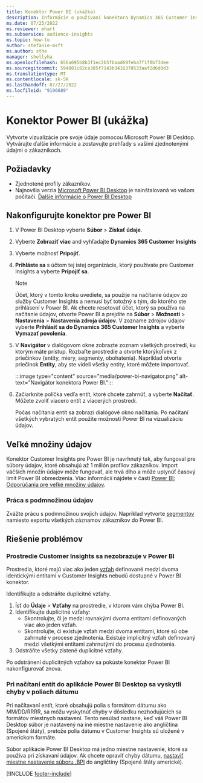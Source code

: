 ```yaml
---
title: Konektor Power BI (ukážka)
description: Informácie o používaní konektora Dynamics 365 Customer Insights v Power BI.
ms.date: 07/25/2022
ms.reviewer: mhart
ms.subservice: audience-insights
ms.topic: how-to
author: stefanie-msft
ms.author: sthe
manager: shellyha
ms.openlocfilehash: 656a695b8b3f1ec2b5fbaad69feba7f1f0b73dee
ms.sourcegitcommit: 594081c82ca385f7143b3416378533aaf2d6d0d3
ms.translationtype: MT
ms.contentlocale: sk-SK
ms.lasthandoff: 07/27/2022
ms.locfileid: "9196689"
---
```

# <a name="power-bi-connector-preview"></a>Konektor Power BI (ukážka)

Vytvorte vizualizácie pre svoje údaje pomocou Microsoft Power BI Desktop. Vytvárajte ďalšie informácie a zostavujte prehľady s vašimi zjednotenými údajmi o zákazníkoch.

## <a name="prerequisites"></a>Požiadavky

- Zjednotené profily zákazníkov.
- Najnovšia verzia [Microsoft Power BI Desktop](https://powerbi.microsoft.com/desktop/) je nainštalovaná vo vašom počítači. [Ďalšie informácie o Power BI Desktop](/power-bi/desktop-what-is-desktop)

## <a name="configure-the-connector-for-power-bi"></a>Nakonfigurujte konektor pre Power BI

1. V Power BI Desktop vyberte **Súbor** > **Získať údaje**.

1. Vyberte **Zobraziť viac** and vyhľadajte **Dynamics 365 Customer Insights**

1. Vyberte možnosť **Pripojiť**.

1. **Prihláste sa** s účtom tej istej organizácie, ktorý používate pre Customer Insights a vyberte **Pripojiť sa**.
   > [!NOTE]
   > Účet, ktorý v tomto kroku uvediete, sa použije na načítanie údajov zo služby Customer Insights a nemusí byť totožný s tým, do ktorého ste prihlásení v Power BI. Ak chcete resetovať účet, ktorý sa používa na načítanie údajov, otvorte Power BI a prejdite na **Súbor** > **Možnosti** > **Nastavenia** > **Nastavenia zdroja údajov**. V zozname zdrojov údajov vyberte **Prihlásiť sa do Dynamics 365 Customer Insights** a vyberte **Vymazať povolenia**.  

1. V **Navigátor** v dialógovom okne zobrazte zoznam všetkých prostredí, ku ktorým máte prístup. Rozbaľte prostredie a otvorte ktorýkoľvek z priečinkov (entity, miery, segmenty, obohatenia). Napríklad otvorte priečinok **Entity**, aby ste videli všetky entity, ktoré môžete importovať.

   :::image type="content" source="media/power-bi-navigator.png" alt-text="Navigátor konektora Power BI.":::

1. Začiarknite políčka vedľa entít, ktoré chcete zahrnúť, a vyberte **Načítať**. Môžete zvoliť viacero entít z viacerých prostredí.

   Počas načítania entít sa zobrazí dialógové okno načítania. Po načítaní všetkých vybratých entít použite možnosti Power BI na vizualizáciu údajov.

## <a name="large-data-sets"></a>Veľké množiny údajov

Konektor Customer Insights pre Power BI je navrhnutý tak, aby fungoval pre súbory údajov, ktoré obsahujú až 1 milión profilov zákazníkov. Import väčších množín údajov môže fungovať, ale trvá dlho a môže uplynúť časový limit Power BI obmedzenia. Viac informácií nájdete v časti [Power BI: Odporúčania pre veľké množiny údajov](/power-bi/admin/service-premium-what-is#large-datasets).

### <a name="work-with-a-subset-of-data"></a>Práca s podmnožinou údajov

Zvážte prácu s podmnožinou svojich údajov. Napríklad vytvorte [segmentov](segments.md) namiesto exportu všetkých záznamov zákazníkov do Power BI.

## <a name="troubleshooting"></a>Riešenie problémov

### <a name="customer-insights-environment-doesnt-show-in-power-bi"></a>Prostredie Customer Insights sa nezobrazuje v Power BI

Prostredia, ktoré majú viac ako jeden [vzťah](relationships.md) definované medzi dvoma identickými entitami v Customer Insights nebudú dostupné v Power BI konektor.

Identifikujte a odstráňte duplicitné vzťahy.

1. Ísť do **Údaje** > **Vzťahy** na prostredie, v ktorom vám chýba Power BI.
1. Identifikujte duplicitné vzťahy:
   - Skontrolujte, či je medzi rovnakými dvoma entitami definovaných viac ako jeden vzťah.
   - Skontrolujte, či existuje vzťah medzi dvoma entitami, ktoré sú obe zahrnuté v procese zjednotenia. Existuje implicitný vzťah definovaný medzi všetkými entitami zahrnutými do procesu zjednotenia.
1. Odstráňte všetky zistené duplicitné vzťahy.

Po odstránení duplicitných vzťahov sa pokúste konektor Power BI nakonfigurovať znova.

### <a name="errors-on-date-fields-when-loading-entities-in-power-bi-desktop"></a>Pri načítaní entít do aplikácie Power BI Desktop sa vyskytli chyby v poliach dátumu

Pri načítavaní entít, ktoré obsahujú polia s formátom dátumu ako MM/DD/RRRR, sa môžu vyskytnúť chyby v dôsledku nezhodujúcich sa formátov miestnych nastavení. Tento nesúlad nastane, keď váš Power BI Desktop súbor je nastavený na iné miestne nastavenie ako angličtina (Spojené štáty), pretože polia dátumu v Customer Insights sú uložené v americkom formáte.

Súbor aplikácie Power BI Desktop má jedno miestne nastavenie, ktoré sa používa pri získavaní údajov. Ak chcete opraviť chyby dátumu, [nastaviť miestne nastavenie súboru .BPI](/power-bi/fundamentals/supported-languages-countries-regions#choose-the-language-or-locale-of-power-bi-desktop) do angličtiny (Spojené štáty americké).

[!INCLUDE [footer-include](includes/footer-banner.md)]
